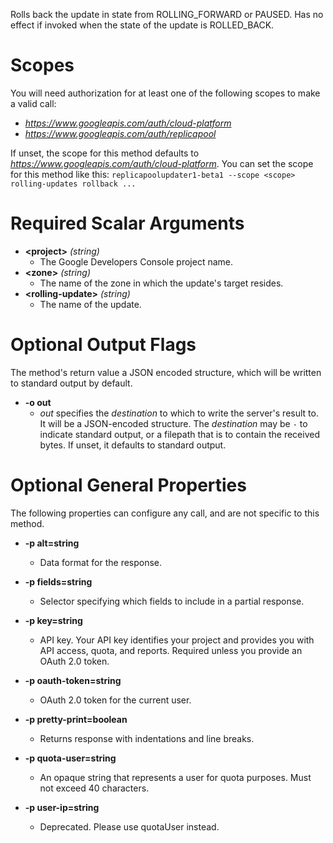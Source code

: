 Rolls back the update in state from ROLLING_FORWARD or PAUSED. Has no effect if invoked when the state of the update is ROLLED_BACK.
# Scopes

You will need authorization for at least one of the following scopes to make a valid call:

* *https://www.googleapis.com/auth/cloud-platform*
* *https://www.googleapis.com/auth/replicapool*

If unset, the scope for this method defaults to *https://www.googleapis.com/auth/cloud-platform*.
You can set the scope for this method like this: `replicapoolupdater1-beta1 --scope <scope> rolling-updates rollback ...`
# Required Scalar Arguments
* **&lt;project&gt;** *(string)*
    - The Google Developers Console project name.
* **&lt;zone&gt;** *(string)*
    - The name of the zone in which the update&#39;s target resides.
* **&lt;rolling-update&gt;** *(string)*
    - The name of the update.

# Optional Output Flags

The method's return value a JSON encoded structure, which will be written to standard output by default.

* **-o out**
    - *out* specifies the *destination* to which to write the server's result to.
      It will be a JSON-encoded structure.
      The *destination* may be `-` to indicate standard output, or a filepath that is to contain the received bytes.
      If unset, it defaults to standard output.
# Optional General Properties

The following properties can configure any call, and are not specific to this method.

* **-p alt=string**
    - Data format for the response.

* **-p fields=string**
    - Selector specifying which fields to include in a partial response.

* **-p key=string**
    - API key. Your API key identifies your project and provides you with API access, quota, and reports. Required unless you provide an OAuth 2.0 token.

* **-p oauth-token=string**
    - OAuth 2.0 token for the current user.

* **-p pretty-print=boolean**
    - Returns response with indentations and line breaks.

* **-p quota-user=string**
    - An opaque string that represents a user for quota purposes. Must not exceed 40 characters.

* **-p user-ip=string**
    - Deprecated. Please use quotaUser instead.
